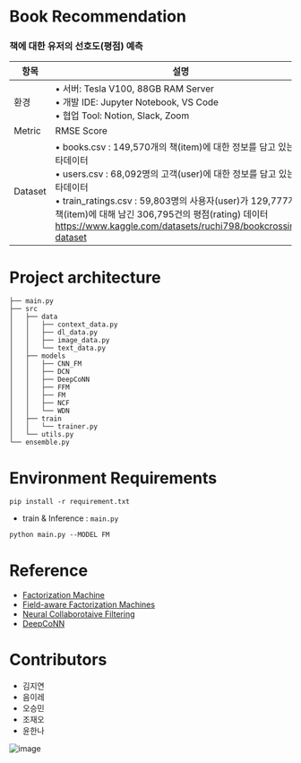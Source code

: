# Book Recommendation
### 책에 대한 유저의 선호도(평점) 예측

| 항목 | 설명 |
| --- | --- |
| 환경 | • 서버: Tesla V100, 88GB RAM Server<br>• 개발 IDE: Jupyter Notebook, VS Code<br>• 협업 Tool: Notion, Slack, Zoom |
| Metric | RMSE Score |
| Dataset | • books.csv : 149,570개의 책(item)에 대한 정보를 담고 있는 메타데이터<br>• users.csv : 68,092명의 고객(user)에 대한 정보를 담고 있는 메타데이터<br>• train_ratings.csv : 59,803명의 사용자(user)가 129,777개의 책(item)에 대해 남긴 306,795건의 평점(rating) 데이터 <br>https://www.kaggle.com/datasets/ruchi798/bookcrossing-dataset|


# Project architecture

```
├── main.py
├── src
│   ├── data
│   │   ├── context_data.py
│   │   ├── dl_data.py
│   │   ├── image_data.py
│   │   └── text_data.py
│   ├── models 
│   │   ├── CNN_FM
│   │   ├── DCN
│   │   ├── DeepCoNN
│   │   ├── FFM
│   │   ├── FM
│   │   ├── NCF
│   │   └── WDN
│   ├── train
│   │   └── trainer.py
│   └── utils.py
└── ensemble.py
```

# Environment Requirements
```
pip install -r requirement.txt
```

- train & Inference : `main.py`

```
python main.py --MODEL FM
```


# Reference

- [Factorization Machine](https://ieeexplore.ieee.org/document/5694074)
- [Field-aware Factorization Machines](https://www.csie.ntu.edu.tw/~cjlin/papers/ffm.pdf)
- [Neural Collaborotaive Filtering](https://arxiv.org/abs/1708.05031)
- [DeepCoNN](https://arxiv.org/abs/1701.04783)

# Contributors
- 김지연
- 음이레
- 오승민
- 조재오
- 윤한나

![image](https://user-images.githubusercontent.com/46878927/234211322-57c3b810-0f95-46e9-9dbf-d20932d43d6a.png)

